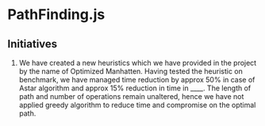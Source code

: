 PathFinding.js
==============

Initiatives
------------

1. We have created a new heuristics which we have provided in the project by the name of Optimized Manhatten. Having tested the heuristic on benchmark, we have managed time reduction by approx 50% in case of Astar algorithm and approx 15% reduction in time in ____. The length of path and number of operations remain unaltered, hence we have not applied greedy algorithm to reduce time and compromise on the optimal path.

